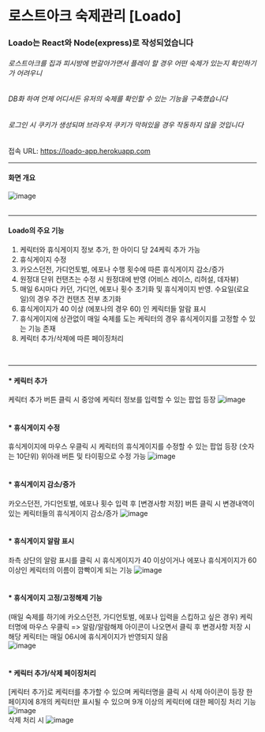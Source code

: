 # 로스트아크 숙제관리 [Loado]

### Loado는 React와 Node(express)로 작성되었습니다

###### 로스트아크를 집과 피시방에 번갈아가면서 플레이 할 경우 어떤 숙제가 있는지 확인하기가 어려우니
###### DB화 하여 언제 어디서든 유저의 숙제를 확인할 수 있는 기능을 구축했습니다
###### 로그인 시 쿠키가 생성되며 브라우저 쿠키가 막혀있을 경우 작동하지 않을 것입니다
접속 URL: https://loado-app.herokuapp.com
<br/>

---

#### **화면 개요**
![image](https://user-images.githubusercontent.com/46738034/131291521-a33d2ecd-b6dc-4d3f-9c41-2ff60e6a305c.png)
<br/><br/>

---

#### **Loado의 주요 기능**
1. 케릭터와 휴식게이지 정보 추가, 한 아이디 당 24케릭 추가 가능
2. 휴식게이지 수정
3. 카오스던전, 가디언토벌, 에포나 수행 횟수에 따른 휴식게이지 감소/증가
4. 원정대 단위 컨탠츠는 수정 시 원정대에 반영 (어비스 레이스, 리허설, 데자뷰)
5. 매일 6시마다 카던, 가디언, 에포나 횟수 초기화 및 휴식게이지 반영. 수요일(로요일)의 경우 주간 컨탠츠 전부 초기화
6. 휴식게이지가 40 이상 (에포나의 경우 60) 인 케릭터들 알람 표시
7. 휴식게이지에 상관없이 매일 숙제를 도는 케릭터의 경우 휴식게이지를 고정할 수 있는 기능 존재
8. 케릭터 추가/삭제에 따른 페이징처리

<br/>

---

#### * 케릭터 추가
케릭터 추가 버튼 클릭 시 중앙에 케릭터 정보를 입력할 수 있는 팝업 등장
![image](https://user-images.githubusercontent.com/46738034/131293340-b8aa3357-e3c7-4825-95f4-9c781451a3fc.png)
<br/><br/>

#### * 휴식게이지 수정
휴식게이지에 마우스 우클릭 시 케릭터의 휴식게이지를 수정할 수 있는 팝업 등장 (숫자는 10단위)
위아래 버튼 및 타이핑으로 수정 가능
![image](https://user-images.githubusercontent.com/46738034/131293598-4aafd97a-745a-4fed-9d7c-0cf98d6d5a10.png)
<br/><br/>

#### * 휴식게이지 감소/증가
카오스던전, 가디언토벌, 에포나 횟수 입력 후 [변경사항 저장] 버튼 클릭 시 변경내역이 있는 케릭터들의 휴식게이지 감소/증가
![image](https://user-images.githubusercontent.com/46738034/131294086-0865e51b-821e-48e3-9816-5dcc62bc362d.png)
<br/><br/>

#### * 휴식게이지 알람 표시
좌측 상단의 알람 표시를 클릭 시 휴식게이지가 40 이상이거나 에포나 휴식게이지가 60 이상인 케릭터의 이름이 깜빡이게 되는 기능
![image](https://user-images.githubusercontent.com/46738034/131294451-a8fdc233-1180-4c62-a972-62284b93c375.png)
<br/><br/> 

#### * 휴식게이지 고정/고정해제 기능
(매일 숙제를 하기에 카오스던전, 가디언토벌, 에포나 입력을 스킵하고 싶은 경우)
케릭터명에 마우스 우클릭 => 알람/알람해제 아이콘이 나오면서 클릭 후 변경사항 저장 시 해당 케릭터는 매일 06시에 휴식게이지가 반영되지 않음
<br/>
![image](https://user-images.githubusercontent.com/46738034/131294978-a2807011-5c70-4cd5-81c5-193d65e4a102.png)
<br/><br/>

#### * 케릭터 추가/삭제 페이징처리
[케릭터 추가]로 케릭터를 추가할 수 있으며 케릭터명을 클릭 시 삭제 아이콘이 등장
한 페이지에 8개의 케릭터만 표시될 수 있으며 9개 이상의 케릭터에 대한 페이징 처리 기능
![image](https://user-images.githubusercontent.com/46738034/131295325-d7c5bc97-7c5d-4446-9010-286fe529cda7.png)
<br/>
삭제 처리 시
![image](https://user-images.githubusercontent.com/46738034/131295400-e6043f38-cd98-4bd2-99a0-b42fed02fba5.png)
